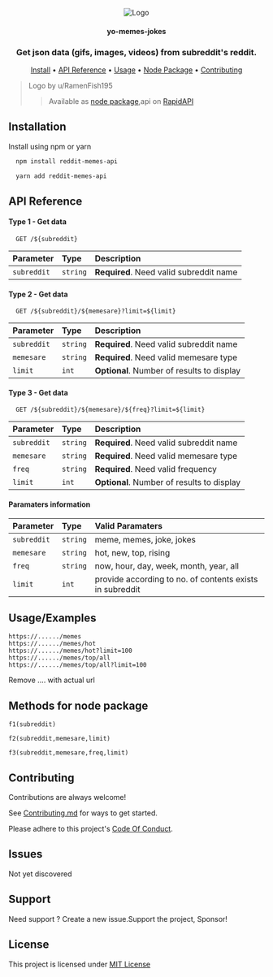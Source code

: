 <p align="center">
  <img alt="Logo" src="https://i.redd.it/9p9stjv9sfa51.png">
  <p align="center">
    <h4 align="center">yo-memes-jokes</h4>
    <h3 align="center"><b>Get json data (gifs, images, videos) from subreddit's reddit.</b></h3>
  </p>
  <p align="center"><a href="#installation">Install</a> • <a href="#api-reference">API Reference</a> • <a href="#usageexamples">Usage</a> • <a href="#methods-for-node-package">Node Package</a> • <a href="#contributing">Contributing</a></p>
</p>

> Logo by u/RamenFish195
>
> > Available as [node package](https://www.npmjs.com/package/reddit-memes-api),api on [RapidAPI](https://rapidapi.com/jayantur13/api/memes-from-reddit)

## Installation

Install using npm or yarn

```bash
  npm install reddit-memes-api

  yarn add reddit-memes-api
```

## API Reference

#### Type 1 - Get data

```http
  GET /${subreddit}
```

| Parameter   | Type     | Description                             |
| :---------- | :------- | :-------------------------------------- |
| `subreddit` | `string` | **Required**. Need valid subreddit name |

#### Type 2 - Get data

```http
  GET /${subreddit}/${memesare}?limit=${limit}
```

| Parameter   | Type     | Description                                |
| :---------- | :------- | :----------------------------------------- |
| `subreddit` | `string` | **Required**. Need valid subreddit name    |
| `memesare`  | `string` | **Required**. Need valid memesare type     |
| `limit`     | `int`    | **Optional**. Number of results to display |

#### Type 3 - Get data

```http
  GET /${subreddit}/${memesare}/${freq}?limit=${limit}
```

| Parameter   | Type     | Description                                |
| :---------- | :------- | :----------------------------------------- |
| `subreddit` | `string` | **Required**. Need valid subreddit name    |
| `memesare`  | `string` | **Required**. Need valid memesare type     |
| `freq`      | `string` | **Required**. Need valid frequency         |
| `limit`     | `int`    | **Optional**. Number of results to display |

#### Paramaters information

| Parameter   | Type     | Valid Paramaters                                         |
| :---------- | :------- | :------------------------------------------------------- |
| `subreddit` | `string` | meme, memes, joke, jokes                                 |
| `memesare`  | `string` | hot, new, top, rising                                    |
| `freq`      | `string` | now, hour, day, week, month, year, all                   |
| `limit`     | `int`    | provide according to no. of contents exists in subreddit |

## Usage/Examples

```http
https://....../memes
https://....../memes/hot
https://....../memes/hot?limit=100
https://....../memes/top/all
https://....../memes/top/all?limit=100
```

Remove .... with actual url

## Methods for node package

```
f1(subreddit)

f2(subreddit,memesare,limit)

f3(subreddit,memesare,freq,limit)
```

## Contributing

Contributions are always welcome!

See [Contributing.md](https://github.com/jayantur13/yo-memes-jokes/blob/master/CONTRIBUTING.md) for ways to get started.

Please adhere to this project's [Code Of Conduct](https://github.com/jayantur13/yo-memes-jokes/blob/master/CODE_OF_CONDUCT.md).

## Issues

Not yet discovered

## Support

Need support ? Create a new issue.Support the project, Sponsor!

## License

This project is licensed under [MIT License](https://github.com/jayantur13/yo-memes-jokes/blob/master/LICENSE)
